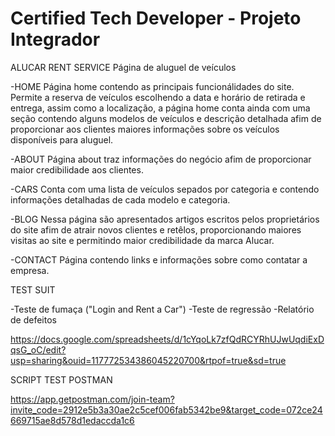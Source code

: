 # Certified Tech Developer - Projeto Integrador

ALUCAR RENT SERVICE
Página de aluguel de veículos

-HOME
Página home contendo as principais funcionálidades do site. Permite a reserva de veículos escolhendo a data e horário de retirada e entrega, assim como a localização, a página home conta ainda com uma seção contendo alguns modelos de veículos e descrição detalhada afim de proporcionar aos clientes maiores informações sobre os veículos disponíveis para aluguel.

-ABOUT
Página about traz informações do negócio afim de proporcionar maior credibilidade aos clientes.

-CARS
Conta com uma lista de veículos sepados por categoria e contendo informações detalhadas de cada modelo e categoria.

-BLOG
Nessa página são apresentados artigos escritos pelos proprietários do site afim de atrair novos clientes e retêlos, proporcionando maiores visitas ao site e permitindo maior credibilidade da marca Alucar.

-CONTACT
Página contendo links e informações sobre como contatar a empresa.

TEST SUIT

-Teste de fumaça ("Login and Rent a Car")
-Teste de regressão
-Relatório de defeitos


https://docs.google.com/spreadsheets/d/1cYqoLk7zfQdRCYRhUJwUqdiExDqsG_oC/edit?usp=sharing&ouid=117772534386045220700&rtpof=true&sd=true

SCRIPT TEST POSTMAN

https://app.getpostman.com/join-team?invite_code=2912e5b3a30ae2c5cef006fab5342be9&target_code=072ce24669715ae8d578d1edaccda1c6
